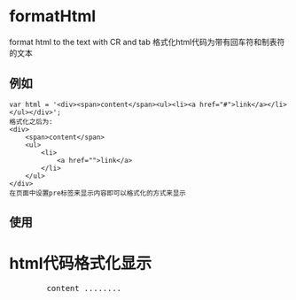 # formatHtml
format html to the text with CR and tab
格式化html代码为带有回车符和制表符的文本

## 例如
    var html = '<div><span>content</span><ul><li><a href="#">link</a></li></ul></div>';
    格式化之后为:
    <div>
		<span>content</span>
		<ul>
			<li>
				<a href="">link</a>
			</li>
		</ul>
	</div>
    在页面中设置pre标签来显示内容即可以格式化的方式来显示
    
## 使用
<!DOCTYPE html>
<html lang="en">
<head>
<meta charset="UTF-8">
<title>测试html代码直接格式化显示在页面</title>
</head>
<body>
<div class="content" id="content">
    <h1>html代码格式化显示</h1>
    <div class="formatHtml">
	<pre id="">
	    content ........
	</pre>
    </div>
</div>
<div class="formatHtml">
    <pre id="content_code">
    </pre>
</div>

<script src="js/jquery1.42.min.js"></script>
<script src="formatHtml.js"></script>
</body>
</html>
